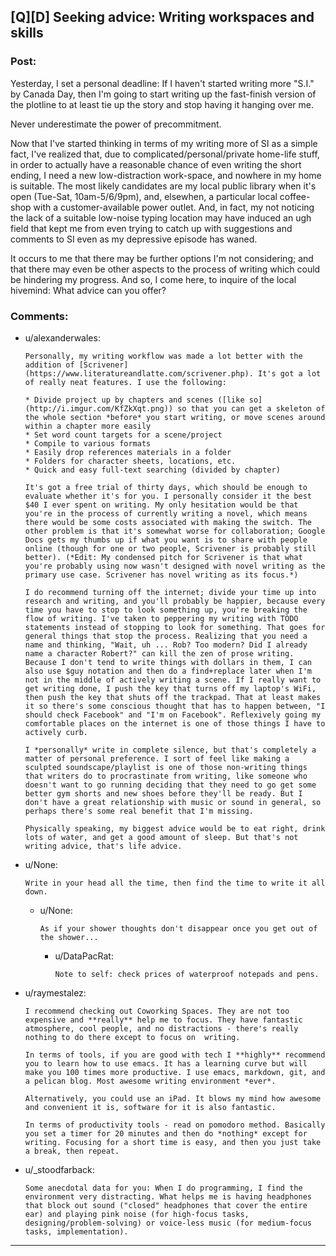 ## [Q][D] Seeking advice: Writing workspaces and skills

### Post:

Yesterday, I set a personal deadline: If I haven't started writing more "S.I." by Canada Day, then I'm going to start writing up the fast-finish version of the plotline to at least tie up the story and stop having it hanging over me.

Never underestimate the power of precommitment.

Now that I've started thinking in terms of my writing more of SI as a simple fact, I've realized that, due to complicated/personal/private home-life stuff, in order to actually have a reasonable chance of even writing the short ending, I need a new low-distraction work-space, and nowhere in my home is suitable. The most likely candidates are my local public library when it's open (Tue-Sat, 10am-5/6/9pm), and, elsewhen, a particular local coffee-shop with a customer-available power outlet. And, in fact, my not noticing the lack of a suitable low-noise typing location may have induced an ugh field that kept me from even trying to catch up with suggestions and comments to SI even as my depressive episode has waned.

It occurs to me that there may be further options I'm not considering; and that there may even be other aspects to the process of writing which could be hindering my progress. And so, I come here, to inquire of the local hivemind: What advice can you offer?

### Comments:

- u/alexanderwales:
  ```
  Personally, my writing workflow was made a lot better with the addition of [Scrivener](https://www.literatureandlatte.com/scrivener.php). It's got a lot of really neat features. I use the following:

  * Divide project up by chapters and scenes ([like so](http://i.imgur.com/KfZkXqt.png)) so that you can get a skeleton of the whole section *before* you start writing, or move scenes around within a chapter more easily
  * Set word count targets for a scene/project
  * Compile to various formats
  * Easily drop references materials in a folder
  * Folders for character sheets, locations, etc.
  * Quick and easy full-text searching (divided by chapter)

  It's got a free trial of thirty days, which should be enough to evaluate whether it's for you. I personally consider it the best $40 I ever spent on writing. My only hesitation would be that you're in the process of currently writing a novel, which means there would be some costs associated with making the switch. The other problem is that it's somewhat worse for collaboration; Google Docs gets my thumbs up if what you want is to share with people online (though for one or two people, Scrivener is probably still better). (*Edit: My condensed pitch for Scrivener is that what you're probably using now wasn't designed with novel writing as the primary use case. Scrivener has novel writing as its focus.*)

  I do recommend turning off the internet; divide your time up into research and writing, and you'll probably be happier, because every time you have to stop to look something up, you're breaking the flow of writing. I've taken to peppering my writing with TODO statements instead of stopping to look for something. That goes for general things that stop the process. Realizing that you need a name and thinking, "Wait, uh ... Rob? Too modern? Did I already name a character Robert?" can kill the zen of prose writing. Because I don't tend to write things with dollars in them, I can also use $guy notation and then do a find+replace later when I'm not in the middle of actively writing a scene. If I really want to get writing done, I push the key that turns off my laptop's WiFi, then push the key that shuts off the trackpad. That at least makes it so there's some conscious thought that has to happen between, "I should check Facebook" and "I'm on Facebook". Reflexively going my comfortable places on the internet is one of those things I have to actively curb.

  I *personally* write in complete silence, but that's completely a matter of personal preference. I sort of feel like making a sculpted soundscape/playlist is one of those non-writing things that writers do to procrastinate from writing, like someone who doesn't want to go running deciding that they need to go get some better gym shorts and new shoes before they'll be ready. But I don't have a great relationship with music or sound in general, so perhaps there's some real benefit that I'm missing.

  Physically speaking, my biggest advice would be to eat right, drink lots of water, and get a good amount of sleep. But that's not writing advice, that's life advice.
  ```

- u/None:
  ```
  Write in your head all the time, then find the time to write it all down.
  ```

  - u/None:
    ```
    As if your shower thoughts don't disappear once you get out of the shower...
    ```

    - u/DataPacRat:
      ```
      Note to self: check prices of waterproof notepads and pens.
      ```

- u/raymestalez:
  ```
  I recommend checking out Coworking Spaces. They are not too expensive and **really** help me to focus. They have fantastic atmosphere, cool people, and no distractions - there's really nothing to do there except to focus on  writing.

  In terms of tools, if you are good with tech I **highly** recommend you to learn how to use emacs. It has a learning curve but will make you 100 times more productive. I use emacs, markdown, git, and a pelican blog. Most awesome writing environment *ever*.

  Alternatively, you could use an iPad. It blows my mind how awesome and convenient it is, software for it is also fantastic.

  In terms of productivity tools - read on pomodoro method. Basically you set a timer for 20 minutes and then do *nothing* except for writing. Focusing for a short time is easy, and then you just take a break, then repeat.
  ```

- u/_stoodfarback:
  ```
  Some anecdotal data for you: When I do programming, I find the environment very distracting. What helps me is having headphones that block out sound ("closed" headphones that cover the entire ear) and playing pink noise (for high-focus tasks, designing/problem-solving) or voice-less music (for medium-focus tasks, implementation).
  ```

---


